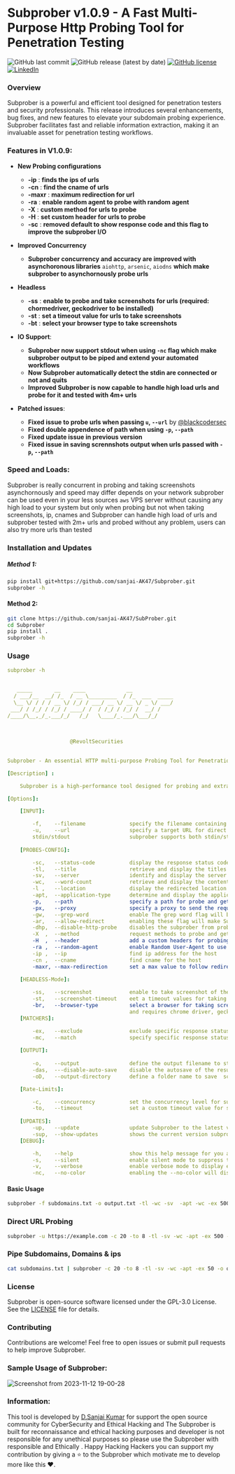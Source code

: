 # Subprober v1.0.9 - A Fast Multi-Purpose Http Probing Tool for Penetration Testing

![GitHub last commit](https://img.shields.io/github/last-commit/sanjai-AK47/Subprober) ![GitHub release (latest by date)](https://img.shields.io/github/v/release/sanjai-AK47/Subprober) [![GitHub license](https://img.shields.io/github/license/sanjai-AK47/Subprober)](https://github.com/sanjai-AK47/Subprober/blob/main/LICENSE) [![LinkedIn](https://img.shields.io/badge/LinkedIn-Connect-blue)](https://www.linkedin.com/in/d-sanjai-kumar-109a7227b/)

### Overview

Subprober  is a powerful and efficient tool designed for penetration testers and security professionals. This release introduces several enhancements, bug fixes, and new features to elevate your subdomain probing experience. Subprober facilitates fast and reliable information extraction, making it an invaluable asset for penetration testing workflows.

### Features in V1.0.9:

- **New Probing configurations**

    - **-ip**   : **finds the ips of urls**
    - **-cn**   : **find the cname of urls**
    - **-maxr** : **maximum redirection for url**
    - **-ra**   : **enable random agent to probe with random agent**
    - **-X**    : **custom method for urls to probe**
    - **-H**    : **set custom header for urls to probe**
    - **-sc**   : **removed default to show response code and this flag to improve the subprober I/O**
    
- **Improved Concurrency**

    - **Subprober concurrency and accuracy are improved with asynchoronous libraries** `aiohttp`, `arsenic`, `aiodns` **which make subprober to asynchornously probe urls**
        
- **Headless**

    - **-ss**   : **enable to probe and take screenshots for urls (required: chormedriver, geckodriver to be installed)**
    - **-st**   : **set a timeout value for urls to take screenshots**
    - **-bt**   : **select your browser type to take screenshots**
    
- **IO Support**:

    - **Subprober now support stdout when using `-nc` flag which make subprober output to be piped and extend your automated workflows**
    - **Now Subprober automatically detect the stdin are connected or not and quits**
    - **Improved Subprober is now capable to handle high load urls and probe for it and tested with 4m+ urls**

- **Patched issues**:
    - **Fixed issue to probe urls when passing `u`, `--url`** by [@blackcodersec](https://github.com/sanjai-AK47/SubProber/issues/4)
    - **Fixed double appendence of path when using `-p`, `--path`**
    - **Fixed update issue in previous version**
    - **Fixed issue in saving scrennshots output when urls passed with `-p`, `--path`**

### Speed and Loads:
Subprober is really concurrent in probing and taking screenshots asynchornously and speed may differ depends on your network
subprober can be used even in your  less sources `aws` VPS server without causing any high load to your system but only when probing
but not when taking screenshots, ip, cnames and Subprober can handle high load of urls and subprober tested with 2m+ urls and probed
without any problem, users can also try more urls than tested

### Installation and Updates

##### Method 1:

```bash
pip install git+https://github.com/sanjai-AK47/Subprober.git
subprober -h
```

#### Method 2:

```bash
git clone https://github.com/sanjai-AK47/SubProber.git
cd Subprober
pip install .
subprober -h
```


### Usage

```yaml
subprober -h      
 

   _____       __    ____             __             
  / ___/__  __/ /_  / __ \_________  / /_  ___  _____
  \__ \/ / / / __ \/ /_/ / ___/ __ \/ __ \/ _ \/ ___/
 ___/ / /_/ / /_/ / ____/ /  / /_/ / /_/ /  __/ /    
/____/\__,_/_.___/_/   /_/   \____/_.___/\___/_/     
                                                         
                
                
                    @RevoltSecurities

          
Subprober - An essential HTTP multi-purpose Probing Tool for Penetration testers

[Description] :

    Subprober is a high-performance tool designed for probing and extract vital information efficiently.

[Options]:

    [INPUT]:

        -f,    --filename              specify the filename containing a list of urls for probing.                                       
        -u,    --url                   specify a target URL for direct probing
        stdin/stdout                   subprober supports both stdin/stdout and enable -nc to pipe the output of subprober
                                      
    [PROBES-CONFIG]:

        -sc,   --status-code           display the response status code
        -tl,   --title                 retrieve and display the titles
        -sv,   --server                identify and display the server name
        -wc,   --word-count            retrieve and display the content length
        -l ,   --location              display the redirected location of the response.
        -apt,  --application-type      determine and display the application type.
        -p,    --path                  specify a path for probe and get results ex: -p admin.php
        -px,   --proxy                 specify a proxy to send the requests through your proxy or BurpSuite (ex: http://127.0.0.1:8080)
        -gw,   --grep-word             enable The grep word flag will be usefull when grepping partiuclar status codes
        -ar,   --allow-redirect        enabling these flag will make Subprober to follow the redirection and ger results
        -dhp,  --disable-http-probe    disables the subprober from probing to http protocols and only for https when no protocol is specified
        -X  ,  --method                request methods to probe and get response
        -H  ,  --header                add a custom headers for probing and -H can be used multiple times to pass multiple header values (ex: -H application/json -H X-Forwarded-Host: 127.0.0.1)
        -ra ,  --random-agent          enable Random User-Agent to use for probing (default: subprober/Alpha)
        -ip ,  --ip                    find ip address for the host
        -cn ,  --cname                 find cname for the host
        -maxr, --max-redirection       set a max value to follow redirection (default: 10)
    
    [HEADLESS-Mode]:

        -ss,   --screenshot            enable to take screenshot of the page using headless browsers with asynchronous performance
        -st,   --screenshot-timeout    eet a timeout values for taking screenshosts  
        -br,   --browser-type          select a browser for taking screenshots and browser available: chrome, firefox (default: chrome)
                                       and requires chrome driver, gecko driver to be installed
    [MATCHERS]:

        -ex,   --exclude               exclude specific response status code(s) from the analysis.
        -mc,   --match                 specify specific response status code(s) to include in the analysis.
                                      
    [OUTPUT]:
    
        -o,    --output                define the output filename to store the results of the probing operation.
        -das,  ---disable-auto-save    disable the autosave of the results when no output file is specified.
        -oD,   --output-directory      define a folder name to save  screenshot outputs.

    [Rate-Limits]:

        -c,    --concurrency           set the concurrency level for subprober (default 50)
        -to,   --timeout               set a custom timeout value for sending requests.
        
    [UPDATES]:
        -up,   --update                update Subprober to the latest version (pip required to be installed)
        -sup,  --show-updates          shows the current version subprober updates 
    [DEBUG]:

        -h,    --help                  show this help message for you and exit!
        -s,    --silent                enable silent mode to suppress the display of Subprober banner and version information.
        -v,    --verbose               enable verbose mode to display error results on the console.
        -nc,   --no-color              enabling the --no-color will display the output without any CLI colors

```

#### Basic Usage

```bash
subprober -f subdomains.txt -o output.txt -tl -wc -sv  -apt -wc -ex 500 -v -o output.txt -c 20
```

### Direct URL Probing

```bash
subprober -u https://example.com -c 20 -to 8 -tl -sv -wc -apt -ex 500 -o output.txt
```

### Pipe Subdomains, Domains & ips

```bash
cat subdomains.txt | subprober -c 20 -to 8 -tl -sv -wc -apt -ex 50 -o output.txt
```

### License

Subprober is open-source software licensed under the GPL-3.0 License. See the [LICENSE](https://github.com/sanjai-AK47/Subprober/blob/main/LICENSE) file for details.

### Contributing

Contributions are welcome! Feel free to open issues or submit pull requests to help improve Subprober.


### Sample Usage of Subprober:
![Screenshot from 2023-11-12 19-00-28](https://github.com/sanjai-AK47/SubProber/assets/119435129/2403d849-c91f-4d09-92f5-8314ae1a18ef)

### Information:
This tool is developed by [D.Sanjai Kumar](https://www.linkedin.com/in/d-sanjai-kumar-109a7227b/) for support the open source community for CyberSecurity and Ethical Hacking and
The Subprober is built for reconnaissance and ethical hacking purposes and developer is not responsible for any unethical purposes so
please use the Subprober with responsible and Ethically . Happy Hacking Hackers you can support my contribution by giving a ⭐ to the Subprober which motivate me to develop more like this ♥️.


